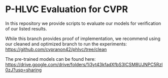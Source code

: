# P-HLVC Evaluation for CVPR
In this repository we provide scripts to evaluate our models for verification of our listed results.

While this branch provides proof of implementation, we recommend using our cleaned and optimized branch to run the experiments:
<https://github.com/cvpranon42/phlvc/tree/clean>


The pre-trained models can be found here: <https://drive.google.com/drive/folders/1i3yt43kfadXfbS3ICSM8UJNPC5Rzl0zJ?usp=sharing>

